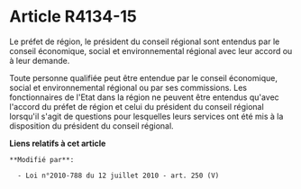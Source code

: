 # Article R4134-15

Le préfet de région, le président du conseil régional sont entendus par le    conseil économique, social et environnemental
régional avec leur accord ou à leur demande. 

Toute personne qualifiée peut être entendue par le    conseil économique, social et environnemental régional ou par ses
commissions. Les fonctionnaires de l'Etat dans la région ne peuvent être entendus qu'avec l'accord du préfet de région et
celui du président du conseil régional lorsqu'il s'agit de questions pour lesquelles leurs services ont été mis à la
disposition du président du conseil régional.

**Liens relatifs à cet article**

	**Modifié par**:

	  - Loi n°2010-788 du 12 juillet 2010 - art. 250 (V)
